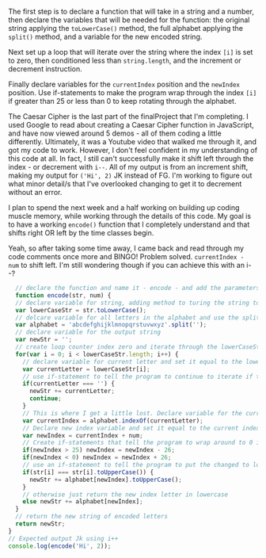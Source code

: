   The first step is to declare a function that will take in a string and a number, then declare the variables that will be needed for the function: the original string applying the `toLowerCase()` method, the full alphabet applying the `split()` method, and a variable for the new encoded string.

  Next set up a loop that will iterate over the string where the index `[i]` is set to zero, then conditioned less than `string.length`, and the increment or decrement instruction.

  Finally declare variables for the `currentIndex` position and the `newIndex` position. Use if-statements to make the program wrap through the index `[i]` if greater than 25 or less than 0 to keep rotating through the alphabet.

  The Caesar Cipher is the last part of the finalProject that I'm completing. I used Google to read about creating a Caesar Cipher function in JavaScript, and have now viewed around 5 demos - all of them coding a little differently. Ultimately, it was a Youtube video that walked me through it, and got my code to work. However, I don't feel confident in my understanding of this code at all. In fact, I still can't successfully make it shift left through the index - or decrement with `i--`. All of my output is from an increment shift, making my output for `('Hi', 2)` JK instead of FG. I'm working to figure out what minor detail/s that I've overlooked changing to get it to decrement without an error.

  I plan to spend the next week and a half working on building up coding muscle memory, while working through the details of this code. My goal is to have a working `encode()` function that I completely understand and that shifts right OR left by the time classes begin.

  Yeah, so after taking some time away, I came back and read through my code comments once more and BINGO! Problem solved. `currentIndex - num` to shift left. I'm still wondering though if you can achieve this with an i--? 

```js
  // declare the function and name it - encode - and add the parameters for the function to take a string and a number
  function encode(str, num) {
  // declare variable for string, adding method to turing the string to lowercase letters
  var lowerCaseStr = str.toLowerCase();
  // delcare variable for all letters in the alphabet and use the split method to split the alphabet up into individual letters
  var alphabet = 'abcdefghijklmnopqrstuvwxyz'.split('');
  // declare variable for the output string
  var newStr = '';
  // create loop counter index zero and iterate through the lowerCaseString.length, set increment or decrement
  for(var i = 0; i < lowerCaseStr.length; i++) {
    // declare variable for current letter and set it equal to the lowerCaseStr index position
    var currentLetter = lowerCaseStr[i];
    // use if-statement to tell the program to continue to iterate if the current letter is an empty space
    if(currentLetter === '') {
      newStr += currentLetter;
      continue;
    }
    // This is where I get a little lost. Declare variable for the current index and set it equal to the alphabet index of the current letter
    var currentIndex = alphabet.indexOf(currentLetter);
    // Declare new index variable and set it equal to the current index plus a number which will be an argument passed in --- UPDATE!!! Lightbulb! `currentIndex - num` to shift left!
    var newIndex = currentIndex + num;
    // Create if-statements that tell the program to wrap around to 0 index position or 26 index position when the newIndex is greater than 25 or less than 0.
    if(newIndex > 25) newIndex = newIndex - 26;
    if(newIndex < 0) newIndex = newIndex + 26;
    // use an if-statement to tell the program to put the changed to lowercase letters back to uppercase letters.
    if(str[i] === str[i].toUpperCase()) {
      newStr += alphabet[newIndex].toUpperCase();
    }
    // otherwise just return the new index letter in lowercase
    else newStr += alphabet[newIndex];
  }
  // return the new string of encoded letters
  return newStr;
}
// Expected output Jk using i++
console.log(encode('Hi', 2));
```
